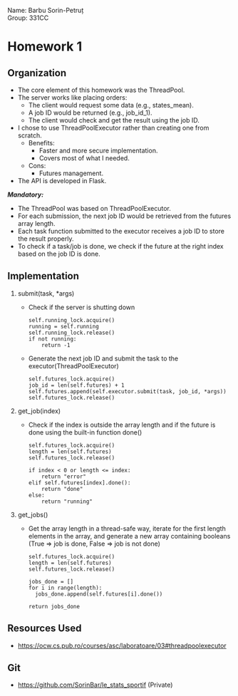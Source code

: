 Name: Barbu Sorin-Petruț \
Group: 331CC

# Homework 1

## Organization

- The core element of this homework was the ThreadPool.
- The server works like placing orders:
  - The client would request some data (e.g., states_mean).
  - A job ID would be returned (e.g., job_id_1).
  - The client would check and get the result using the job ID.
- I chose to use ThreadPoolExecutor rather than creating one from scratch.
  - Benefits:
    - Faster and more secure implementation.
    - Covers most of what I needed.
  - Cons:
    - Futures management.
- The API is developed in Flask.

**_Mandatory:_**

- The ThreadPool was based on ThreadPoolExecutor.
- For each submission, the next job ID would be retrieved from the futures array length.
- Each task function submitted to the executor receives a job ID to store the result properly.
- To check if a task/job is done, we check if the future at the right index based on the job ID is done.

## Implementation

1. submit(task, \*args)

   - Check if the server is shutting down
     ```
     self.running_lock.acquire()
     running = self.running
     self.running_lock.release()
     if not running:
         return -1
     ```
   - Generate the next job ID and submit the task to the executor(ThreadPoolExecutor)

     ```
     self.futures_lock.acquire()
     job_id = len(self.futures) + 1
     self.futures.append(self.executor.submit(task, job_id, *args))
     self.futures_lock.release()
     ```

2. get_job(index)

   - Check if the index is outside the array length and if the future is done using the built-in function done()

     ```
     self.futures_lock.acquire()
     length = len(self.futures)
     self.futures_lock.release()

     if index < 0 or length <= index:
         return "error"
     elif self.futures[index].done():
         return "done"
     else:
         return "running"
     ```

3. get_jobs()

   - Get the array length in a thread-safe way, iterate for the first length elements in the array, and generate a new array containing booleans (True => job is done, False => job is not done)

     ```
     self.futures_lock.acquire()
     length = len(self.futures)
     self.futures_lock.release()

     jobs_done = []
     for i in range(length):
       jobs_done.append(self.futures[i].done())

     return jobs_done
     ```

## Resources Used

- https://ocw.cs.pub.ro/courses/asc/laboratoare/03#threadpoolexecutor

## Git

- https://github.com/SorinBar/le_stats_sportif (Private)
